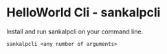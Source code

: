 # HelloWorld Cli - sankalpcli

Install and run sankalpcli on your command line.

```
sankalpcli <any number of arguments>
```
